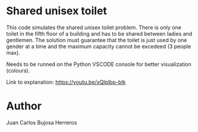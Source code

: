 # Shared unisex toilet
This code simulates the shared unisex toilet problem. There is only one toilet in the fifth floor of a building and has to be shared between ladies and gentlemen. The solution must guarantee that the toilet is just used by one gender at a time and the maximum capacity cannot be excedeed (3 people max). 

Needs to be runned on the Python VSCODE console for better visualization (colours).

Link to explanation: https://youtu.be/xQIplbp-bIk

# Author
Juan Carlos Bujosa Herreros
